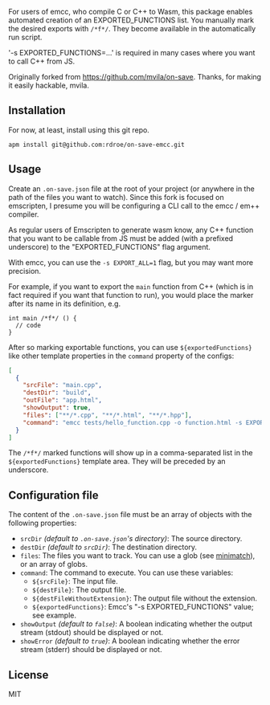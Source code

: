For users of emcc, who compile C or C++ to Wasm, this package enables automated creation of an EXPORTED_FUNCTIONS list. You manually mark the desired exports with `/*f*/`. They become available in the automatically run script.

'-s EXPORTED_FUNCTIONS=...' is required in many cases where you want to call C++ from JS.  

Originally forked from https://github.com/mvila/on-save.
Thanks, for making it easily hackable, mvila.

## Installation
For now, at least, install using this git repo.
```
apm install git@github.com:rdroe/on-save-emcc.git
```

## Usage

Create an `.on-save.json` file at the root of your project (or anywhere in the path of the files you want to watch). Since this fork is focused on emscripten, I presume you will be configuring a CLI call to the emcc / em++ compiler.

As regular users of Emscripten to generate wasm know, any C++ function that you want to be callable from JS must be added (with a prefixed underscore) to the "EXPORTED_FUNCTIONS" flag argument.

With emcc, you can use the `-s EXPORT_ALL=1` flag, but you may want more precision.

For example, if you want to export the `main` function from C++ (which is in fact required if you want that function to run), you would place the marker after its name in its definition, e.g.

```
int main /*f*/ () {
  // code
}
```

After so marking exportable functions, you can use `${exportedFunctions}` like other template properties in the `command` property of the configs:

```json
[
  {
    "srcFile": "main.cpp",
    "destDir": "build",
    "outFile": "app.html",
    "showOutput": true,
    "files": ["**/*.cpp", "**/*.html", "**/*.hpp"],
    "command": "emcc tests/hello_function.cpp -o function.html -s EXPORTED_FUNCTIONS='[${exportedFunctions}]'"
  }
]
```

The `/*f*/` marked functions will show up in a comma-separated list in the `${exportedFunctions}` template area. They will be preceded by an underscore.

## Configuration file

The content of the `.on-save.json` file must be an array of objects with the following properties:

* `srcDir` _(default to `.on-save.json`'s directory)_: The source directory.
* `destDir` _(default to `srcDir`)_: The destination directory.
* `files`: The files you want to track. You can use a glob (see [minimatch](https://github.com/isaacs/minimatch)), or an array of globs.
* `command`: The command to execute. You can use these variables:
  * `${srcFile}`: The input file.
  * `${destFile}`: The output file.
  * `${destFileWithoutExtension}`: The output file without the extension.
  * `${exportedFunctions}`: Emcc's "-s EXPORTED_FUNCTIONS" value; see example.
* `showOutput` _(default to `false`)_: A boolean indicating whether the output stream (stdout) should be displayed or not.
* `showError` _(default to `true`)_: A boolean indicating whether the error stream (stderr) should be displayed or not.

## License

MIT

